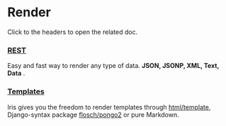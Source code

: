 # Render
Click to the headers to open the related doc.

### [REST](render_rest.md) 
Easy and fast way to render any type of data. **JSON, JSONP, XML, Text, Data** . 

### [Templates](render_templates.md)

Iris gives you the freedom to render templates through  [html/template](https://golang.org/pkg/html/template), Django-syntax package [flosch/pongo2](https://github.com/flosch/pongo2) or pure Markdown. 